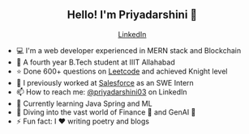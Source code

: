<h2 align="center"> Hello! I'm Priyadarshini 👋 </h2>
<p align="center">
<!--   <a href="https://blog.athulcyriac.in"> Blog </a> • -->
  <a href="https://www.linkedin.com/in/priyadarshini03/"> LinkedIn </a>
</p>

- 💻 I'm a web developer experienced in MERN stack and Blockchain
- 🏫 A fourth year B.Tech student at IIIT Allahabad 
- ⭐ Done 600+ questions on [Leetcode](https://leetcode.com/u/tsunami_/) and achieved Knight level 
- 💼 I previously worked at [Salesforce](https://www.salesforce.com/in/) as an SWE Intern 
- 📫 How to reach me: [@priyadarshini03](https://www.linkedin.com/in/priyadarshini03/) on LinkedIn
- 📖 Currently learning Java Spring and ML 
- 🤿 Diving into the vast world of Finance 💸 and GenAI 🤖
- ⚡ Fun fact: I ❤️ writing poetry and blogs  

